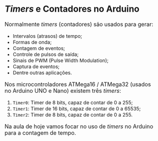 <style scoped>
    ul, ol {
        font-size: 16px;
    }
    h2 {
        font-size: 28px;
    }
    h3 {
        font-size: 24px;
    }
    p {
        font-size: 18px;
    }
</style>

## *Timers* e Contadores no Arduino

Normalmente *timers* (contadores) são usados para gerar:

- Intervalos (atrasos) de tempo;
- Formas de onda;
- Contagem de eventos;
- Controle de pulsos de saída;
- Sinais de PWM (Pulse Width Modulation);
- Captura de eventos;
- Dentre outras aplicações.

Nos microcontroladores ATMega16 / ATMega32 (usados no Arduino UNO e Nano) existem três *timers*:

1. `Timer0`: Timer de 8 bits, capaz de contar de 0 a 255;
2. `Timer1`: Timer de 16 bits, capaz de contar de 0 a 65535;
3. `Timer2`: Timer de 8 bits, capaz de contar de 0 a 255.

Na aula de hoje vamos focar no uso de *timers* no Arduino para a contagem de tempo.
